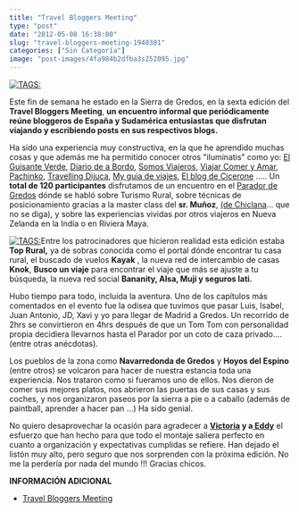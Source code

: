```yaml
---
title: "Travel Bloggers Meeting"
type: "post"
date: "2012-05-08 16:38:00"
slug: "travel-bloggers-meeting-1948381"
categories: ["Sin Categoría"]
image: "post-images/4fa984b2dfba3s252095.jpg"
---
```


 [![ TAGS:](post-images/4fa984b2dfba3s252095.jpg "Bloggeros asistentes al TMBGredos")](post-images/4fa984b2dfba3s252095.jpg)

 Este fin de semana he estado en la Sierra de Gredos, en la sexta edición del **Travel Bloggers Meeting**, **un encuentro informal que periódicamente reúne bloggeros de España y Sudamérica entusiastas que disfrutan viajando y escribiendo posts en sus respectivos blogs.**

 Ha sido una experiencia muy constructiva, en la que he aprendido muchas cosas y que además me ha permitido conocer otros "iluminatis" como yo: [El Guisante Verde](http://www.guisanteverdeproject.com/p/about-us.html), [Diario de a Bordo](http://www.diariodeabordoblog.com/), [Somos Viajeros](http://somosviajeros.com/blog/), [Viajar Comer y Amar](http://www.viajarcomeryamar.com/), [Pachinko](http://elpachinko.com/), [Travelling Dijuca](http://travellingdijuca.com/), [My guia de viajes](http://www.myguiadeviajes.com/), [El blog de Cicerone](http://www.xixerone.com/) ..... Un **total de 120 participantes** disfrutamos de un encuentro en el [Parador de Gredos](http://www.parador.es/es/parador-de-gredos) dónde se habló sobre Turismo Rural, sobre técnicas de posicionamiento gracias a la master class del **sr. Muñoz**, [(de Chiclana](http://www.dechiclana.com/)... que no se diga), y sobre las experiencias vividas por otros viajeros en Nueva Zelanda en la India o en Riviera Maya.

 [![ TAGS:](post-images/4fa9853a4bf97s7911.jpg "Travel Bloggers Meeting")](post-images/4fa9853a4bf97s7911.jpg)Entre los patrocinadores que hicieron realidad esta edición estaba **Top Rural,** ya de sobras conocida como el portal dónde encontrar tu casa rural, el buscado de vuelos **Kayak** , la nueva red de intercambio de casas **Knok**, **Busco un viaje** para encontrar el viaje que más se ajuste a tu búsqueda, la nueva red social **Bananity, Alsa, Muji y seguros Iati.**

 Hubo tiempo para todo, incluida la aventura. Uno de los capítulos más comentados en el evento fue la odisea que tuvimos que pasar Luis, Isabel, Juan Antonio, JD, Xavi y yo para llegar de Madrid a Gredos. Un recorrido de 2hrs se convirtieron en 4hrs después de que un Tom Tom con personalidad propia decidiera llevarnos hasta el Parador por un coto de caza privado.... (entre otras anécdotas).

 Los pueblos de la zona como **Navarredonda de Gredos** y **Hoyos del Espino** (entre otros) se volcaron para hacer de nuestra estancia toda una experiencia. Nos trataron como si fueramos uno de ellos. Nos dieron de comer sus mejores platos, nos abrieron las puertas de sus casas y sus coches, y nos organizaron paseos por la sierra a pie o a caballo (además de paintball, aprender a hacer pan ...) Ha sido genial.

 No quiero desaprovechar la ocasión para agradecer a **[Victoria](http://tylium.es/) y a[ Eddy](http://destinosactuales.com/)** el esfuerzo que han hecho para que todo el montaje saliera perfecto en cuanto a organización y expectativas cumplidas se refiere. Han dejado el listón muy alto, pero seguro que nos sorprenden con la próxima edición. No me la perdería por nada del mundo !!! Gracias chicos.

 **INFORMACIÓN ADICIONAL**

- [Travel Bloggers Meeting](http://www.travelbloggersmeeting.com/)